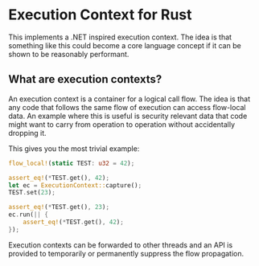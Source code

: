 # Execution Context for Rust

This implements a .NET inspired execution context.  The idea is that something like
this could become a core language concept if it can be shown to be reasonably performant.

## What are execution contexts?

An execution context is a container for a logical call flow.  The idea is that any code
that follows the same flow of execution can access flow-local data.  An example where
this is useful is security relevant data that code might want to carry from operation
to operation without accidentally dropping it.

This gives you the most trivial example:

```rust
flow_local!(static TEST: u32 = 42);

assert_eq!(*TEST.get(), 42);
let ec = ExecutionContext::capture();
TEST.set(23);

assert_eq!(*TEST.get(), 23);
ec.run(|| {
    assert_eq!(*TEST.get(), 42);
});
```

Execution contexts can be forwarded to other threads and an API is provided to
temporarily or permanently suppress the flow propagation.
